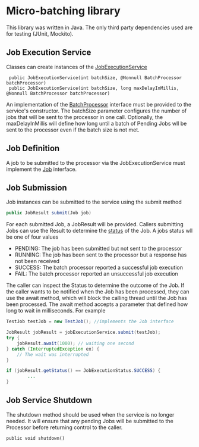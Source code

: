 # Micro-batching library
This library was written in Java.  The only third party dependencies used are for
testing (JUnit, Mockito).

## Job Execution Service
Classes can create instances of the [JobExecutionService](src/main/java/org/csea/job/JobExecutionService.java)

```
 public JobExecutionService(int batchSize, @Nonnull BatchProcessor batchProcessor)
 public JobExecutionService(int batchSize, long maxDelayInMillis, @Nonnull BatchProcessor batchProcessor)
```
An implementation of the [BatchProcessor](src/main/java/org/csea/job/BatchProcessor.java) interface must be provided to the service's constructor.
The batchSize parameter configures the number of jobs that will be sent to
the processor in one call.  Optionally, the maxDelayInMillis will define how long until
a batch of Pending Jobs wll be sent to the processor even if the batch size is not met.

## Job Definition
A job to be submitted to the processor via the JobExecutionService must implement the
[Job](src/main/java/org/csea/job/Job.java) interface.

## Job Submission
Job instances can be submitted to the service using the submit method

```java
public JobResult submit(Job job)
```
For each submitted Job, a JobResult will be provided.  Callers submitting Jobs can
use the Result to determine the [status](src/main/java/org/csea/job/JobExecutionStatus.java) of the Job.  A jobs status wll be one of four values
- PENDING: The job has been submitted but not sent to the processor
- RUNNING: The job has been sent to the processor but a response has not been received
- SUCCESS: The batch processor reported a successful job execution
- FAIL: The batch processor reported an unsuccessful job execution

The caller can inspect the Status to determine the outcome of the Job.  If the caller wants to be notified when
the Job has been processed, they can use the await method, which will block the calling thread until the Job
has been processed.  The await method accepts a parameter that defined how long to wait in milliseconds.  For example

```java
TestJob testJob = new TestJob(); //implements the Job interface

JobResult jobResult = jobExecutionService.submit(testJob);
try {
    jobResult.await(1000); // waiting one second
} catch (InterruptedException ex) {
    // The wait was interrupted
}

if (jobResult.getStatus() == JobExecutionStatus.SUCCESS) {
        ...
}

```

## Job Service Shutdown
The shutdown method should be used when the service is no longer needed.  It will ensure that any pending Jobs will
be submitted to the Processor before returning control to the caller.

```
public void shutdown()
```